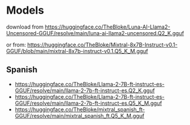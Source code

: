 # Models
download from https://huggingface.co/TheBloke/Luna-AI-Llama2-Uncensored-GGUF/resolve/main/luna-ai-llama2-uncensored.Q2_K.gguf

or from: https://huggingface.co/TheBloke/Mixtral-8x7B-Instruct-v0.1-GGUF/blob/main/mixtral-8x7b-instruct-v0.1.Q5_K_M.gguf


## Spanish
* https://huggingface.co/TheBloke/Llama-2-7B-ft-instruct-es-GGUF/resolve/main/llama-2-7b-ft-instruct-es.Q2_K.gguf
* https://huggingface.co/TheBloke/Llama-2-7B-ft-instruct-es-GGUF/resolve/main/llama-2-7b-ft-instruct-es.Q5_K_M.gguf
* https://huggingface.co/TheBloke/mixtral_spanish_ft-GGUF/resolve/main/mixtral_spanish_ft.Q5_K_M.gguf